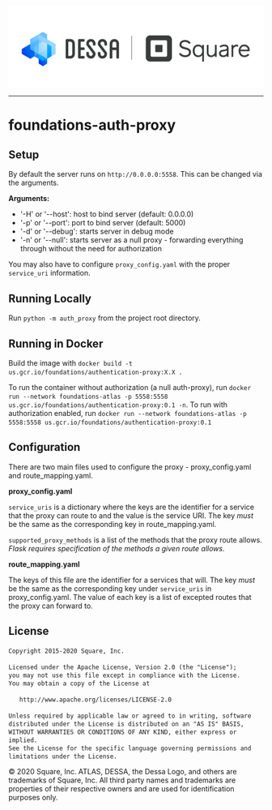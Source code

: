 <p align="center">
  <img src="dessa-square-logo.png">
</p>

---

# foundations-auth-proxy

## Setup
By default the server runs on `http://0.0.0.0:5558`. This can be changed via the arguments.

**Arguments:**
 - '-H' or '--host': host to bind server (default: 0.0.0.0)
 - '-p' or '--port': port to bind server (default: 5000)
 - '-d' or '--debug': starts server in debug mode
 - '-n' or '--null': starts server as a null proxy - forwarding everything through without the need for authorization

You may also have to configure `proxy_config.yaml` with the proper `service_uri` information.

## Running Locally
Run `python -m auth_proxy` from the project root directory.

## Running in Docker
Build the image with `docker build -t us.gcr.io/foundations/authentication-proxy:X.X .`

To run the container without authorization (a null auth-proxy), run `docker run --network foundations-atlas -p 5558:5558 us.gcr.io/foundations/authentication-proxy:0.1 -n`.
To run with authorization enabled, run `docker run --network foundations-atlas -p 5558:5558 us.gcr.io/foundations/authentication-proxy:0.1`

## Configuration

There are two main files used to configure the proxy - proxy_config.yaml and route_mapping.yaml.

**proxy_config.yaml**

`service_uris` is a dictionary where the keys are the identifier for a service that the proxy can route to and the value is the service URI. The key _must_ be the same as the
corresponding key in route_mapping.yaml.

`supported_proxy_methods` is a list of the methods that the proxy route allows. _Flask requires specification of the methods a given route allows._

**route_mapping.yaml**

The keys of this file are the identifier for a services that will. The key _must_ be the same as the corresponding key under `service_uris` in proxy_config.yaml. The value
of each key is a list of excepted routes that the proxy can forward to.

## License
```
Copyright 2015-2020 Square, Inc.

Licensed under the Apache License, Version 2.0 (the "License");
you may not use this file except in compliance with the License.
You may obtain a copy of the License at

   http://www.apache.org/licenses/LICENSE-2.0

Unless required by applicable law or agreed to in writing, software
distributed under the License is distributed on an "AS IS" BASIS,
WITHOUT WARRANTIES OR CONDITIONS OF ANY KIND, either express or implied.
See the License for the specific language governing permissions and
limitations under the License.
```

© 2020 Square, Inc. ATLAS, DESSA, the Dessa Logo, and others are trademarks of Square, Inc. All third party names and trademarks are properties of their respective owners and are used for identification purposes only.
